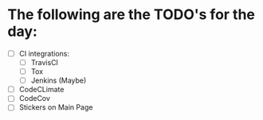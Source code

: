 # The following are the TODO's for the day:
- [ ] CI integrations:
  - [ ] TravisCI
  - [ ] Tox
  - [ ] Jenkins (Maybe)

- [ ] CodeCLimate
- [ ] CodeCov
- [ ] Stickers on Main Page